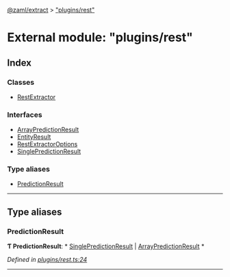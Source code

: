 [@zaml/extract](../README.md) > ["plugins/rest"](../modules/_plugins_rest_.md)

# External module: "plugins/rest"

## Index

### Classes

* [RestExtractor](../classes/_plugins_rest_.restextractor.md)

### Interfaces

* [ArrayPredictionResult](../interfaces/_plugins_rest_.arraypredictionresult.md)
* [EntityResult](../interfaces/_plugins_rest_.entityresult.md)
* [RestExtractorOptions](../interfaces/_plugins_rest_.restextractoroptions.md)
* [SinglePredictionResult](../interfaces/_plugins_rest_.singlepredictionresult.md)

### Type aliases

* [PredictionResult](_plugins_rest_.md#predictionresult)

---

## Type aliases

<a id="predictionresult"></a>

###  PredictionResult

**Ƭ PredictionResult**: * [SinglePredictionResult](../interfaces/_plugins_rest_.singlepredictionresult.md) &#124; [ArrayPredictionResult](../interfaces/_plugins_rest_.arraypredictionresult.md)
*

*Defined in [plugins/rest.ts:24](https://github.com/nexushubs/zaml-lang/blob/18f20d4/packages/zaml-extract/src/plugins/rest.ts#L24)*

___


